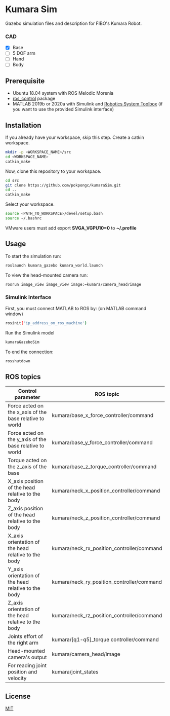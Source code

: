 # Kumara Sim

Gazebo simulation files and description for FIBO's Kumara Robot.

### CAD
- [x] Base
- [ ] 5 DOF arm
- [ ] Hand
- [ ] Body

## Prerequisite

* Ubuntu 18.04 system with ROS Melodic Morenia
* [ros_control](http://wiki.ros.org/ros_control) package
* MATLAB 2019b or 2020a with Simulink and [Robotics System Toolbox](https://www.mathworks.com/products/robotics.html) (if you want to use the provided Simulink interface) 

## Installation

If you already have your workspace, skip this step. Create a catkin workspace.
```bash
mkdir -p <WORKSPACE_NAME>/src
cd <WORKSPACE_NAME>
catkin_make
```
Now, clone this repository to your workspace.
```bash
cd src
git clone https://github.com/pokpongc/kumaraSim.git
cd ..
catkin_make
```
Select your workspace.
```bash
source <PATH_TO_WORKSPACE>/devel/setup.bash
source ~/.bashrc
```
VMware users must add export __SVGA_VGPU10=0__ to __~/.profile__ 

## Usage

To start the simulation run:
```bash
roslaunch kumara_gazebo kumara_world.launch
```
To view the head-mounted camera run:
```bash
rosrun image_view image_view image:=kumara/camera_head/image
```
### Simulink Interface

First, you must connect MATLAB to ROS by:
(on MATLAB command window)
```bash
rosinit('ip_address_on_ros_machine')
```
Run the Simulink model
```bash
kumaraGazeboSim
```
To end the connection:
```bash
rosshutdown
```

## ROS topics
Control parameter | ROS topic
------------ | -------------
Force acted on the x_axis of the base relative to world | kumara/base_x_force_controller/command
Force acted on the y_axis of the base relative to world | kumara/base_y_force_controller/command
Torque acted on the z_axis of the base | kumara/base_z_torque_controller/command
X_axis position of the head relative to the body | kumara/neck_x_position_controller/command
Z_axis position of the head relative to the body | kumara/neck_z_position_controller/command
X_axis orientation of the head relative to the body | kumara/neck_rx_position_controller/command
Y_axis orientation of the head relative to the body | kumara/neck_ry_position_controller/command
Z_axis orientation of the head relative to the body | kumara/neck_rz_position_controller/command
Joints effort of the right arm | kumara/[q1-q5]_torque controller/command
Head-mounted camera's output | kumara/camera_head/image
For reading joint position and velocity | kumara/joint_states

## License
[MIT](https://choosealicense.com/licenses/mit/)
